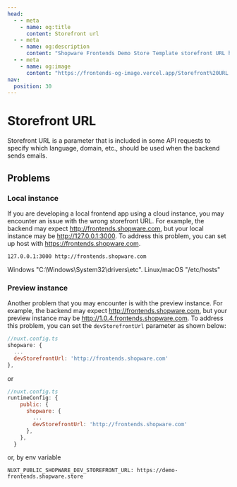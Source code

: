 ```yaml
---
head:
  - - meta
    - name: og:title
      content: Storefront url
  - - meta
    - name: og:description
      content: "Shopware Frontends Demo Store Template storefront URL handling"
  - - meta
    - name: og:image
      content: "https://frontends-og-image.vercel.app/Storefront%20URL.png"
nav:
  position: 30
---
```


# Storefront URL

Storefront URL is a parameter that is included in some API requests to specify which language, domain, etc., should be used when the backend sends emails.

## Problems

### Local instance

If you are developing a local frontend app using a cloud instance, you may encounter an issue with the wrong storefront URL. For example, the backend may expect http://frontends.shopware.com, but your local instance may be http://127.0.0.1:3000. To address this problem, you can set up host with https://frontends.shopware.com.

`127.0.0.1:3000 http://frontends.shopware.com`

Windows "C:\Windows\System32\drivers\etc".
Linux/macOS "/etc/hosts"

### Preview instance

Another problem that you may encounter is with the preview instance. For example, the backend may expect http://frontends.shopware.com, but your preview instance may be http://1.0.4.frontends.shopware.com. To address this problem, you can set the `devStorefrontUrl` parameter as shown below:

```js
//nuxt.config.ts
shopware: {
  ...
  devStorefrontUrl: 'http://frontends.shopware.com'
},

```

or

```js
//nuxt.config.ts
runtimeConfig: {
    public: {
      shopware: {
        ...
        devStorefrontUrl: 'http://frontends.shopware.com'
      },
    },
  }
```

or, by env variable

```
NUXT_PUBLIC_SHOPWARE_DEV_STOREFRONT_URL: https://demo-frontends.shopware.store
```
